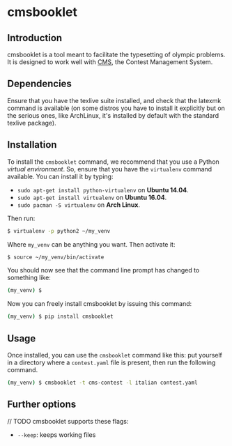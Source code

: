 cmsbooklet
==========

Introduction
------------

cmsbooklet is a tool meant to facilitate the typesetting of olympic problems. It is designed to work well with [CMS](https://github.com/cms-dev/cms), the Contest Management System.

Dependencies
------------

Ensure that you have the texlive suite installed, and check that the latexmk command is available (on some distros you have to install it explicitly but on the serious ones, like ArchLinux, it's installed by default with the standard texlive package).

Installation
------------

To install the `cmsbooklet` command, we recommend that you use a Python *virtual environment*. So, ensure that you have the `virtualenv` command available. You can install it by typing:

* `sudo apt-get install python-virtualenv` on **Ubuntu 14.04**.
* `sudo apt-get install virtualenv` on **Ubuntu 16.04**.
* `sudo pacman -S virtualenv` on **Arch Linux**.

Then run:

```bash
$ virtualenv -p python2 ~/my_venv
```

Where `my_venv` can be anything you want. Then activate it:

```bash
$ source ~/my_venv/bin/activate
```

You should now see that the command line prompt has changed to something like:

```bash
(my_venv) $
```

Now you can freely install cmsbooklet by issuing this command:

```bash
(my_venv) $ pip install cmsbooklet
```

Usage
-----

Once installed, you can use the `cmsbooklet` command like this: put yourself in a directory where a `contest.yaml` file is present, then run the following command.

```bash
(my_venv) $ cmsbooklet -t cms-contest -l italian contest.yaml
```

Further options
---------------

// TODO
cmsbooklet supports these flags:
  - `--keep`: keeps working files 
